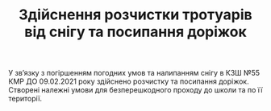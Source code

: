 ﻿---
title: Здійснення розчистки тротуарів від снігу та посипання доріжок
---

У зв’язку з погіршенням погодних умов та налипанням снігу в КЗШ №55 КМР ДО 09.02.2021 року здійснено розчистку та посипання доріжок. Створені належні умови для безперешкодного проходу до школи та по її території.

<slideshow></slideshow>
